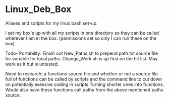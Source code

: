 # Linux_Deb_Box
Aliases and scripts for my linux bash set-up.

I set my box's up with all my scripts in one directory so they can be called wherever I am in the box.
(permissions set so only I can run these on the box)

Todo-
Portability: Finish out New_Paths.sh to prepend path.txt source file for variable for local paths. Change_Work.sh is up first on the hit list. May work as it but is untested.

Need to research: a functions source file and whether or not a source file full of functions can be called by scripts
and the command line to cut down on potentially exessive coding in scripts Turning shorter ones into functions. 
Would also have these functions call paths from the above mentioned paths source.
